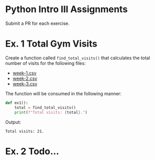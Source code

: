 # Python Intro III Assignments
Submit a PR for each exercise.

# Ex. 1 Total Gym Visits
Create a function called `find_total_visits()` that calculates the total number of visits for the following files:
- [week-1.csv](week-1.csv)
- [week-2.csv](week-2.csv)
- [week-3.csv](week-3.csv)

The function will be consumed in the following manner:

```python
def ex1():
    total = find_total_visits()
    print(f"Total visits: {total}.")
```

Output:
```
Total visits: 21.
```

# Ex. 2 Todo...



